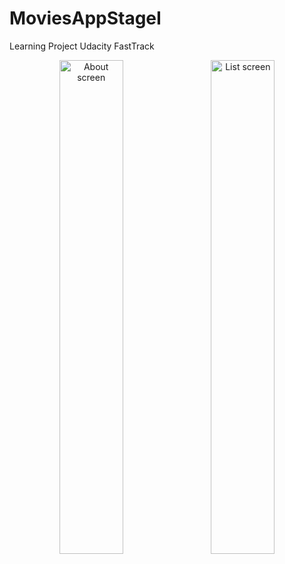 # MoviesAppStageI
Learning Project Udacity FastTrack



<div align="center">
        <img width="45%" src="https://s8.postimg.org/o83yvgsdx/Screenshot_2017_03_17_21_57_20.png" alt="About screen" title="About screen"</img>
        <img height="0" width="8px">
        <img width="45%" src="https://s8.postimg.org/jaqeacqet/Screenshot_2017_03_17_21_58_01.png" alt="List screen" title="List screen"></img>
</div>
